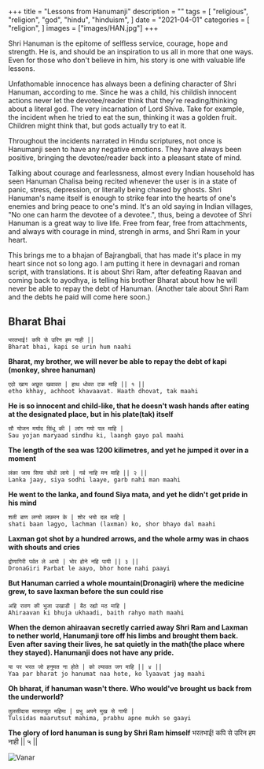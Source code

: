 +++
title = "Lessons from Hanumanji"
description = ""
tags = [
	"religious",
	"religion",
	"god",
	"hindu",
	"hinduism",
]
date = "2021-04-01"
categories = [
    "religion",
]
images = ["images/HAN.jpg"]
+++

Shri Hanuman is the epitome of selfless service, courage, hope and strength. He is, and should be an inspiration to us all in more that one ways. Even for those who don't believe in him, his story is one with valuable life lessons. 

Unfathomable innocence has always been a defining character of Shri Hanuman, according to me. Since he was a child, his childish innocent actions never let the devotee/reader think that they're reading/thinking about a literal god. The very incarnation of Lord Shiva. Take for example, the incident when he tried to eat the sun, thinking it was a golden fruit. Children might think that, but gods actually try to eat it. 

Throughout the incidents narrated in Hindu scriptures, not once is Hanumanji seen to have any negative emotions. They have always been positive, bringing the devotee/reader back into a pleasant state of mind.

Talking about courage and fearlessness, almost every Indian household has seen Hanuman Chalisa being recited whenever the user is in a state of panic, stress, depression, or literally being chased by ghosts. Shri Hanuman's name itself is enough to strike fear into the hearts of one's enemies and bring peace to one's mind. It's an old saying in Indian villages, "No one can harm the devotee of a devotee.", thus, being a devotee of Shri Hanuman is a great way to live life. Free from fear, free from attachments, and always with courage in mind, strengh in arms, and Shri Ram in your heart.

This brings me to a bhajan of Bajrangbali, that has made it's place in my heart since not so long ago. I am putting it here in devnagari and roman script, with translations. It is about Shri Ram, after defeating Raavan and coming back to ayodhya, is telling his brother Bharat about how he will never be able to repay the debt of Hanuman. (Another tale about Shri Ram and the debts he paid will come here soon.)

## Bharat Bhai

```
भरतभाई! कपि से उरिन हम नाही ||
Bharat bhai, kapi se urin hum naahi
```
**Bharat, my brother, we will never be able to repay the debt of kapi (monkey, shree hanuman)**

```
एठो खाय अछूत खवावत | हाथ धोवत टक माहि || १ ||
etho khhay, achhoot khavaavat. Haath dhovat, tak maahi
```
**He is so innocent and child-like, that he doesn't wash hands after eating at the designated place, but in his plate(tak) itself**

```
सौ योजन मर्याद सिंधू की | लांग गयो पल माहि |
Sau yojan maryaad sindhu ki, laangh gayo pal maahi
```
**The length of the sea was 1200 kilimetres, and yet he jumped it over in a moment**

```
लंका जाय सिया सोधी लाये | गर्ब नाहि मन माहि || २ ||
Lanka jaay, siya sodhi laaye, garb nahi man maahi
```
**He went to the lanka, and found Siya mata, and yet he didn't get pride in his mind**

```
शती बाण लग्यो लछमन के | शोर भयो दल माहि |
shati baan lagyo, lachman (laxman) ko, shor bhayo dal maahi
```
**Laxman got shot by a hundred arrows, and the whole army was in chaos with shouts and cries**

```
द्रोणागिरी पर्वत ले आयो | भोर होने नहि पायी || ३ ||
DronaGiri Parbat le aayo, bhor hone nahi paayi
```
**But Hanuman carried a whole mountain(Dronagiri) where the medicine grew, to save laxman before the sun could rise**

```
अहि रावण की भुजा उखाडी | बैठ रह्यो मठ माहि |
Ahiraavan ki bhuja ukhaadi, baith rahyo math maahi
```
**When the demon ahiraavan secretly carried away Shri Ram and Laxman to nether world, Hanumanji tore off his limbs and brought them back. Even after saving their lives, he sat quietly in the math(the place where they stayed). Hanumanji does not have any pride.**

```
या पर भरत जो हनुमत ना होते | को ल्यावत जग माहि || ४ ||
Yaa par bharat jo hanumat naa hote, ko lyaavat jag maahi
```
**Oh bharat, if hanuman wasn't there. Who would've brought us back from the underworld?**

```
तुलसीदास मारुतसुत महिमा | प्रभु अपने मुख से गायी |
Tulsidas maarutsut mahima, prabhu apne mukh se gaayi
```
**The glory of lord hanuman is sung by Shri Ram himself**
भरतभाई! कपि से उरिन हम नाही || ५ ||

![Vanar](/images/HAN.jpg)


